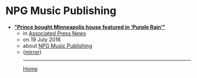 # NPG Music Publishing

 - [**"Prince bought Minneapolis house featured in ‘Purple Rain’"**](https://apnews.com/22b934cdc0b84cb0a4d0d16eecacffe1)<ul><li>in [Associated Press News](https://apnews.com/)</li><li>on 19 July 2016</li><li>about [NPG Music Publishing](../../topics/npg-music-publishing/index.md)</li><li>([mirror](https://web.archive.org/web/*/https://apnews.com/22b934cdc0b84cb0a4d0d16eecacffe1))</li><ul>

----

[Home](../index.md)
